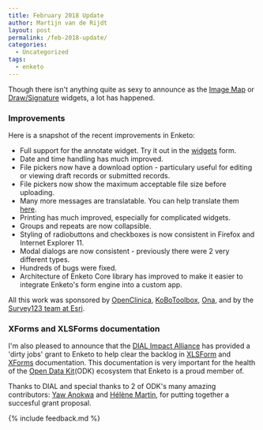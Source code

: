 ```yaml
---
title: February 2018 Update
author: Martijn van de Rijdt
layout: post
permalink: /feb-2018-update/
categories:
  - Uncategorized
tags:
  - enketo
---
```


Though there isn't anything quite as sexy to announce as the [Image Map](./image-map/) or [Draw/Signature](./drawing) widgets, a lot has happened. 

### Improvements

Here is a snapshot of the recent improvements in Enketo:

* Full support for the annotate widget. Try it out in the [widgets](https://enke.to/::widgets) form.
* Date and time handling has much improved.
* File pickers now have a download option - particulary useful for editing or viewing draft records or submitted records.
* File pickers now show the maximum acceptable file size before uploading.
* Many more messages are translatable. You can help translate them [here](https://www.transifex.com/enketo/enketo-express/dashboard/).
* Printing has much improved, especially for complicated widgets.
* Groups and repeats are now collapsible.
* Styling of radiobuttons and checkboxes is now consistent in Firefox and Internet Explorer 11.
* Modal dialogs are now consistent - previously there were 2 very different types.
* Hundreds of bugs were fixed.
* Architecture of Enketo Core library has improved to make it easier to integrate Enketo's form engine into a custom app.

All this work was sponsored by [OpenClinica](https://www.openclinica.com/), [KoBoToolbox](http://kobotoolbox.org), [Ona](https://ona.io), and by the [Survey123 team at Esri](https://survey123.arcgis.com/). 

### XForms and XLSForms documentation

I'm also pleased to announce that the [DIAL Impact Alliance](https://digitalimpactalliance.org/) has provided a 'dirty jobs' grant to Enketo to help clear the backlog in [XLSForm](http://xlsform.org/) and [XForms](https://opendatakit.github.io/xforms-spec/) documentation. This documentation is very important for the health of the [Open Data Kit](https://opendatakit.org/)(ODK) ecosystem that Enketo is a proud member of. 

Thanks to DIAL and special thanks to 2 of ODK's many amazing contributors: [Yaw Anokwa](https://forum.opendatakit.org/u/yanokwa/summary) and [Hélène Martin](https://forum.opendatakit.org/u/ln/summary), for putting together a succesful grant proposal.

{% include feedback.md %}

